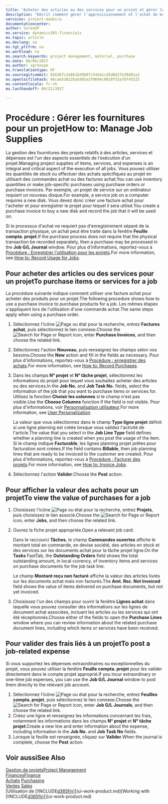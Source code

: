 ```yaml
---
title: "Acheter des articles ou des services pour un projet et gérer les fournitures| Microsoft Docs"
description: "Décrit comment gérer l'approvisionnement et l'achat de matériel et de services pour les projets."
services: project-madeira
documentationcenter: 
author: SorenGP
ms.service: dynamics365-financials
ms.topic: article
ms.devlang: na
ms.tgt_pltfrm: na
ms.workload: na
ms.search.keywords: project management, material, purchase
ms.date: 06/06/2017
ms.author: sgroespe
ms.translationtype: HT
ms.sourcegitcommit: 81636fc2e661bd9b07c54da1cd5d0d27e30d01a2
ms.openlocfilehash: 46cae53022ba5d65a370694c9818f52a7bf45525
ms.contentlocale: fr-ch
ms.lasthandoff: 09/22/2017

---
```

# <a name="how-to-manage-job-supplies"></a><span data-ttu-id="0e3f6-103">Procédure : Gérer les fournitures pour un projet</span><span class="sxs-lookup"><span data-stu-id="0e3f6-103">How to: Manage Job Supplies</span></span>
<span data-ttu-id="0e3f6-104">La gestion des fournitures des projets relatifs à des articles, services et dépenses est l'un des aspects essentiels de l'exécution d'un projet.</span><span class="sxs-lookup"><span data-stu-id="0e3f6-104">Managing project supplies of items, services, and expenses is an integral and critical aspect of the execution of all jobs.</span></span> <span data-ttu-id="0e3f6-105">Vous pouvez utiliser les quantités de stock ou effectuer des achats spécifiques au projet en utilisant des commandes achat ou des factures achat.</span><span class="sxs-lookup"><span data-stu-id="0e3f6-105">You can use inventory quantities or make job-specific purchases using purchase orders or purchase invoices.</span></span> <span data-ttu-id="0e3f6-106">Par exemple, un projet de service sur un ordinateur requiert un nouveau disque.</span><span class="sxs-lookup"><span data-stu-id="0e3f6-106">For example, a service job on a computer requires a new disk.</span></span> <span data-ttu-id="0e3f6-107">Vous devez donc créer une facture achat pour l'acheter et pour enregistrer le projet pour lequel il sera utilisé.</span><span class="sxs-lookup"><span data-stu-id="0e3f6-107">You create a purchase invoice to buy a new disk and record the job that it will be used on.</span></span>

<span data-ttu-id="0e3f6-108">Si le processus d'achat ne requiert pas d'enregistrement séparé de la transaction physique, un achat peut être traité dans la fenêtre **Feuille compta. projet**.</span><span class="sxs-lookup"><span data-stu-id="0e3f6-108">If the purchase process does not require that the physical transaction be recorded separately, then a purchase may be processed in the **Job G/L Journal** window.</span></span> <span data-ttu-id="0e3f6-109">Pour plus d'informations, reportez-vous à [Procédure : Enregistrer l'utilisation pour les projets](projects-how-record-job-usage.md).</span><span class="sxs-lookup"><span data-stu-id="0e3f6-109">For more information, see [How to: Record Usage for Jobs](projects-how-record-job-usage.md).</span></span>

## <a name="to-purchase-items-or-services-for-a-job"></a><span data-ttu-id="0e3f6-110">Pour acheter des articles ou des services pour un projet</span><span class="sxs-lookup"><span data-stu-id="0e3f6-110">To purchase items or services for a job</span></span>
<span data-ttu-id="0e3f6-111">La procédure suivante indique comment utiliser une facture achat pour acheter des produits pour un projet.</span><span class="sxs-lookup"><span data-stu-id="0e3f6-111">The following procedure shows how to use a purchase invoice to purchase products for a job.</span></span> <span data-ttu-id="0e3f6-112">Les mêmes étapes s'appliquent lors de l'utilisation d'une commande achat.</span><span class="sxs-lookup"><span data-stu-id="0e3f6-112">The same steps apply when using a purchase order.</span></span>  

1. <span data-ttu-id="0e3f6-113">Sélectionnez l'icône ![Page ou état pour la recherche](media/ui-search/search_small.png "Page ou état pour la recherche"), entrez **Factures achat**, puis sélectionnez le lien connexe.</span><span class="sxs-lookup"><span data-stu-id="0e3f6-113">Choose the ![Search for Page or Report](media/ui-search/search_small.png "Search for Page or Report icon") icon, enter **Purchase Invoices**, and then choose the related link.</span></span>  
2. <span data-ttu-id="0e3f6-114">Sélectionnez l'action **Nouveau**, puis renseignez les champs selon vos besoins.</span><span class="sxs-lookup"><span data-stu-id="0e3f6-114">Choose the **New** action and fill in the fields as necessary.</span></span> <span data-ttu-id="0e3f6-115">Pour plus d'informations, reportez-vous à [Procédure : enregistrer des achats](purchasing-how-record-purchases.md).</span><span class="sxs-lookup"><span data-stu-id="0e3f6-115">For more information, see [How to: Record Purchases](purchasing-how-record-purchases.md).</span></span>
3. <span data-ttu-id="0e3f6-116">Dans les champs **N° projet** et **N° tâche projet**, sélectionnez les informations du projet pour lequel vous souhaitez acheter des articles ou des services.</span><span class="sxs-lookup"><span data-stu-id="0e3f6-116">In the **Job No.** and **Job Task No.** fields, select the information of the job that you want to purchase items or services for.</span></span> <span data-ttu-id="0e3f6-117">Utilisez la fonction **Choisir les colonnes** si le champ n'est pas visible.</span><span class="sxs-lookup"><span data-stu-id="0e3f6-117">Use the **Choose Columns** function if the field is not visible.</span></span> <span data-ttu-id="0e3f6-118">Pour plus d'informations, voir [Personnalisation utilisateur](ui-user-personalization.md).</span><span class="sxs-lookup"><span data-stu-id="0e3f6-118">For more information, see [User Personalization](ui-user-personalization.md).</span></span>

    <span data-ttu-id="0e3f6-119">La valeur que vous sélectionnez dans le champ **Type ligne projet** définit si une ligne planning est créée lorsque vous validez l'activité de l'article.</span><span class="sxs-lookup"><span data-stu-id="0e3f6-119">The value that you select in the **Job Line Type** field defines whether a planning line is created when you post the usage of the item.</span></span> <span data-ttu-id="0e3f6-120">Si le champ indique **Facturable**, les lignes planning projet prêtes pour facturation sont créées.</span><span class="sxs-lookup"><span data-stu-id="0e3f6-120">If the field contains **Billable**, then job planning lines that are ready to be invoiced to the customer are created.</span></span> <span data-ttu-id="0e3f6-121">Pour plus d'informations, reportez-vous à [Procédure : Facturer des projets](projects-how-invoice-jobs.md).</span><span class="sxs-lookup"><span data-stu-id="0e3f6-121">For more information, see [How to: Invoice Jobs](projects-how-invoice-jobs.md).</span></span>
4. <span data-ttu-id="0e3f6-122">Sélectionnez l'action **Valider**.</span><span class="sxs-lookup"><span data-stu-id="0e3f6-122">Choose the **Post** action.</span></span>

## <a name="to-view-the-value-of-purchases-for-a-job"></a><span data-ttu-id="0e3f6-123">Pour afficher la valeur des achats pour un projet</span><span class="sxs-lookup"><span data-stu-id="0e3f6-123">To view the value of purchases for a job</span></span>
1. <span data-ttu-id="0e3f6-124">Choisissez l'icône ![Page ou état pour la recherche](media/ui-search/search_small.png "Page ou état pour la recherche"), entrez **Projets**, puis choisissez le lien associé.</span><span class="sxs-lookup"><span data-stu-id="0e3f6-124">Choose the ![Search for Page or Report](media/ui-search/search_small.png "Search for Page or Report icon") icon, enter **Jobs**, and then choose the related link.</span></span>
2. <span data-ttu-id="0e3f6-125">Ouvrez la fiche projet appropriée.</span><span class="sxs-lookup"><span data-stu-id="0e3f6-125">Open a relevant job card.</span></span>

    <span data-ttu-id="0e3f6-126">Dans le raccourci **Tâches**, le champ **Commandes ouvertes** affiche le montant total en commande, en devise société, des articles en stock et des services sur les documents achat pour la tâche projet ligne.</span><span class="sxs-lookup"><span data-stu-id="0e3f6-126">On the **Tasks** FastTab, the **Outstanding Orders** field shows the total outstanding amount, in local currency, of inventory items and services on purchase documents for the job task line.</span></span>  

    <span data-ttu-id="0e3f6-127">Le champ **Montant reçu non facturé** affiche la valeur des articles livrés sur les documents achat mais non facturés.</span><span class="sxs-lookup"><span data-stu-id="0e3f6-127">The **Amt. Rec. Not Invoiced** field shows the value of items delivered on purchase documents, but not yet invoiced.</span></span>  
3. <span data-ttu-id="0e3f6-128">Choisissez l'un des champs pour ouvrir la fenêtre **Lignes achat** dans laquelle vous pouvez consulter des informations sur les lignes de document achat associées, incluant les articles ou les services qui ont été réceptionnés.</span><span class="sxs-lookup"><span data-stu-id="0e3f6-128">Choose either of the fields to open the **Purchase Lines** window where you can review information about the related purchase document lines, including which items or services have been received.</span></span>

## <a name="to-post-a-job-related-expense"></a><span data-ttu-id="0e3f6-129">Pour valider des frais liés à un projet</span><span class="sxs-lookup"><span data-stu-id="0e3f6-129">To post a job-related expense</span></span>
<span data-ttu-id="0e3f6-130">Si vous supportez les dépenses extraordinaires ou exceptionnelles du projet, vous pouvez utiliser la fenêtre **Feuille compta. projet** pour les valider directement dans le compte projet approprié.</span><span class="sxs-lookup"><span data-stu-id="0e3f6-130">If you incur extraordinary or one-time job expenses, you can use the **Job G/L Journal** window to post them directly to the relevant job account.</span></span>

1. <span data-ttu-id="0e3f6-131">Sélectionnez l'icône ![Page ou état pour la recherche](media/ui-search/search_small.png "Page ou état pour la recherche"), entrez **Feuilles compta. projet**, puis sélectionnez le lien connexe.</span><span class="sxs-lookup"><span data-stu-id="0e3f6-131">Choose the ![Search for Page or Report](media/ui-search/search_small.png "Search for Page or Report icon") icon, enter **Job G/L Journals**, and then choose the related link.</span></span>  
2. <span data-ttu-id="0e3f6-132">Créez une ligne et renseignez les informations concernant les frais, notamment les informations dans les champs **N° projet** et **N° tâche projet**.</span><span class="sxs-lookup"><span data-stu-id="0e3f6-132">Create a new line and enter information about the expense, including information in the **Job No.** and **Job Task No** fields.</span></span>  
3. <span data-ttu-id="0e3f6-133">Lorsque la feuille est renseignée, cliquez sur **Valider**.</span><span class="sxs-lookup"><span data-stu-id="0e3f6-133">When the journal is complete, choose the **Post** action.</span></span>

## <a name="see-also"></a><span data-ttu-id="0e3f6-134">Voir aussi</span><span class="sxs-lookup"><span data-stu-id="0e3f6-134">See Also</span></span>
[<span data-ttu-id="0e3f6-135">Gestion de projets</span><span class="sxs-lookup"><span data-stu-id="0e3f6-135">Project Management</span></span>](projects-manage-projects.md)  
[<span data-ttu-id="0e3f6-136">Finances</span><span class="sxs-lookup"><span data-stu-id="0e3f6-136">Finance</span></span>](finance.md)  
<span data-ttu-id="0e3f6-137">[Achats](purchasing-manage-purchasing.md)       </span><span class="sxs-lookup"><span data-stu-id="0e3f6-137">[Purchasing](purchasing-manage-purchasing.md)       </span></span>  
<span data-ttu-id="0e3f6-138">[Ventes](sales-manage-sales.md)    </span><span class="sxs-lookup"><span data-stu-id="0e3f6-138">[Sales](sales-manage-sales.md)    </span></span>  
<span data-ttu-id="0e3f6-139">[Utilisation de [!INCLUDE[d365fin](includes/d365fin_md.md)]](ui-work-product.md)</span><span class="sxs-lookup"><span data-stu-id="0e3f6-139">[Working with [!INCLUDE[d365fin](includes/d365fin_md.md)]](ui-work-product.md)</span></span>  

